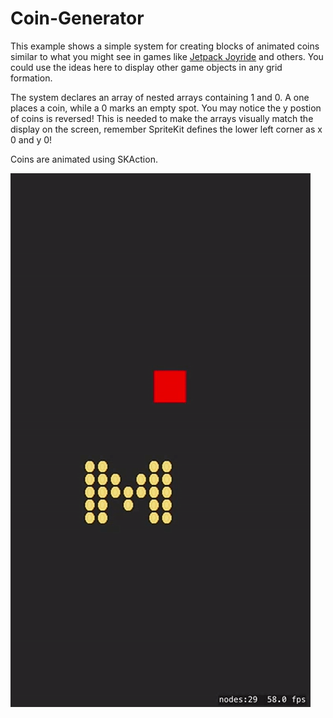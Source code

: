 # Coin-Generator

This example shows a simple system for creating blocks of animated coins similar to what you might see in games like 
[Jetpack Joyride](http://halfbrick.com/our-games/jetpack-joyride/) and others. You could use the ideas here to display 
other game objects in any grid formation. 

The system declares an array of nested arrays containing 1 and 0. A one places a coin, while a 0 marks an empty spot. 
You may notice the y postion of coins is reversed! This is needed to make the arrays visually match the display on the 
screen, remember SpriteKit defines the lower left corner as x 0 and y 0!

Coins are animated using SKAction.

![screenshot](screenshot.gif)
